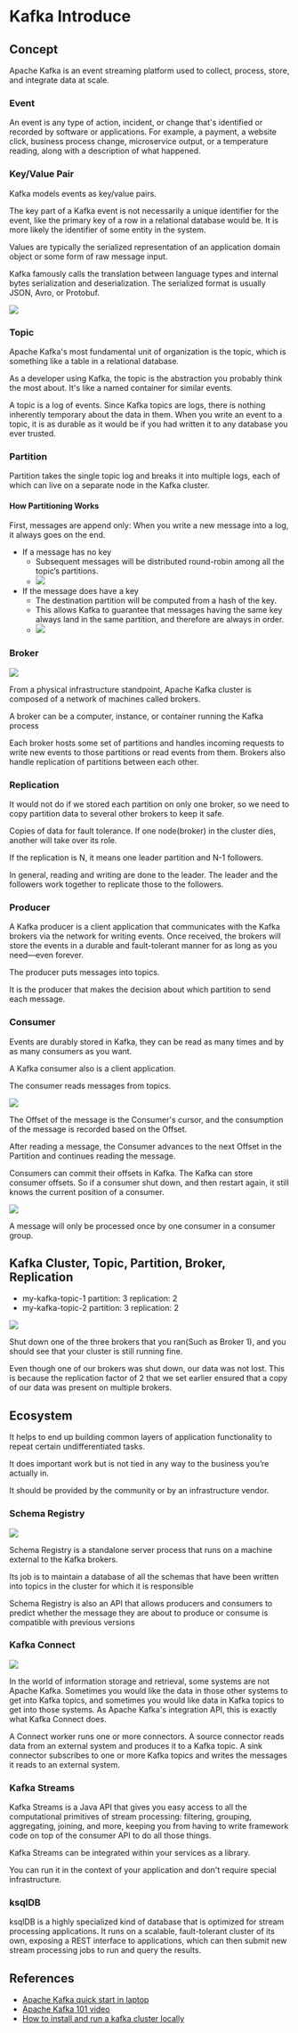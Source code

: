 # Kafka Introduce

## Concept

Apache Kafka is an event streaming platform used to collect, process, store, and integrate data at scale.

### Event

An event is any type of action, incident, or change that's identified or recorded by software or applications. For example, a payment, a website click, business process change, microservice output, or a temperature reading, along with a description of what happened.

### Key/Value Pair

Kafka models events as key/value pairs.

The key part of a Kafka event is not necessarily a unique identifier for the event, like the primary key of a row in a relational database would be. It is more likely the identifier of some entity in the system.

Values are typically the serialized representation of an application domain object or some form of raw message input.

Kafka famously calls the translation between language types and internal bytes serialization and deserialization. The serialized format is usually JSON, Avro, or Protobuf.

![](./images/event-to-topic.png)

### Topic

Apache Kafka's most fundamental unit of organization is the topic, which is something like a table in a relational database.

As a developer using Kafka, the topic is the abstraction you probably think the most about. It's like a named container for similar events.

A topic is a log of events. Since Kafka topics are logs, there is nothing inherently temporary about the data in them. When you write an event to a topic, it is as durable as it would be if you had written it to any database you ever trusted.

### Partition

Partition takes the single topic log and breaks it into multiple logs, each of which can live on a separate node in the Kafka cluster.

#### How Partitioning Works

First, messages are append only: When you write a new message into a log, it always goes on the end.

- If a message has no key
  - Subsequent messages will be distributed round-robin among all the topic’s partitions.
  - ![](./images/partition-round-robin.png)
- If the message does have a key
  - The destination partition will be computed from a hash of the key. 
  - This allows Kafka to guarantee that messages having the same key always land in the same partition, and therefore are always in order.
  - ![](./images/partition-hash-key.png)

### Broker

![](./images/brokers-in-kafka-cluster.png)

From a physical infrastructure standpoint, Apache Kafka cluster is composed of a network of machines called brokers.

A broker can be a computer, instance, or container running the Kafka process

Each broker hosts some set of partitions and handles incoming requests to write new events to those partitions or read events from them. Brokers also handle replication of partitions between each other.

### Replication

It would not do if we stored each partition on only one broker, so we need to copy partition data to several other brokers to keep it safe.

Copies of data for fault tolerance. If one node(broker) in the cluster dies, another will take over its role.

If the replication is N, it means one leader partition and N-1 followers. 

In general, reading and writing are done to the leader. The leader and the followers work together to replicate those to the followers.

### Producer

A Kafka producer is a client application that communicates with the Kafka brokers via the network for writing events. Once received, the brokers will store the events in a durable and fault-tolerant manner for as long as you need—even forever.

The producer puts messages into topics.

It is the producer that makes the decision about which partition to send each message.

### Consumer

Events are durably stored in Kafka, they can be read as many times and by as many consumers as you want.

A Kafka consumer also is a client application.

The consumer reads messages from topics.

![](./images/consumer-offset.png)

The Offset of the message is the Consumer's cursor, and the consumption of the message is recorded based on the Offset.

After reading a message, the Consumer advances to the next Offset in the Partition and continues reading the message.

Consumers can commit their offsets in Kafka. The Kafka can store consumer offsets. So if a consumer shut down, and then restart again, it still knows the current position of a consumer.

![](./images/consumer-group.png)

A message will only be processed once by one consumer in a consumer group.

## Kafka Cluster, Topic, Partition, Broker, Replication

- my-kafka-topic-1 partition: 3 replication: 2
- my-kafka-topic-2 partition: 3 replication: 2

![](./images/Kafka.drawio.png)

Shut down one of the three brokers that you ran(Such as Broker 1), and you should see that your cluster is still running fine.

Even though one of our brokers was shut down, our data was not lost. This is because the replication factor of 2 that we set earlier ensured that a copy of our data was present on multiple brokers.

## Ecosystem

It helps to end up building common layers of application functionality to repeat certain undifferentiated tasks.

It does important work but is not tied in any way to the business you’re actually in.

It should be provided by the community or by an infrastructure vendor.

### Schema Registry

![](./images/schema-registry.png)

Schema Registry is a standalone server process that runs on a machine external to the Kafka brokers.

Its job is to maintain a database of all the schemas that have been written into topics in the cluster for which it is responsible

Schema Registry is also an API that allows producers and consumers to predict whether the message they are about to produce or consume is compatible with previous versions

### Kafka Connect

![](./images/kafka-connect.png)

In the world of information storage and retrieval, some systems are not Apache Kafka. Sometimes you would like the data in those other systems to get into Kafka topics, and sometimes you would like data in Kafka topics to get into those systems. As Apache Kafka's integration API, this is exactly what Kafka Connect does.

A Connect worker runs one or more connectors. A source connector reads data from an external system and produces it to a Kafka topic. A sink connector subscribes to one or more Kafka topics and writes the messages it reads to an external system.

### Kafka Streams

Kafka Streams is a Java API that gives you easy access to all the computational primitives of stream processing: filtering, grouping, aggregating, joining, and more, keeping you from having to write framework code on top of the consumer API to do all those things.

Kafka Streams can be integrated within your services as a library.

You can run it in the context of your application and don't require special infrastructure.

### ksqlDB

ksqlDB is a highly specialized kind of database that is optimized for stream processing applications. It runs on a scalable, fault-tolerant cluster of its own, exposing a REST interface to applications, which can then submit new stream processing jobs to run and query the results.

## References

- [Apache Kafka quick start in laptop](https://kafka.apache.org/quickstart)
- [Apache Kafka 101 video](https://developer.confluent.io/learn-kafka/apache-kafka/consumers/)
- [How to install and run a kafka cluster locally](https://www.sohamkamani.com/install-and-run-kafka-locally/)
